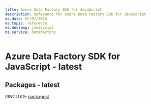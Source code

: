 ```yaml
---
title: Azure Data Factory SDK for JavaScript
description: Reference for Azure Data Factory SDK for JavaScript
ms.date: 02/07/2024
ms.topic: reference
ms.devlang: javascript
ms.service: datafactory
---
```

# Azure Data Factory SDK for JavaScript - latest
## Packages - latest
[!INCLUDE [packages](data-factory-index.md)]